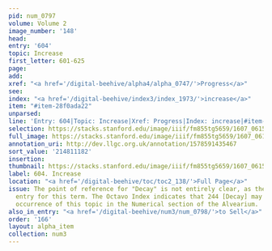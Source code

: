 ```yaml
---
pid: num_0797
volume: Volume 2
image_number: '148'
head:
entry: '604'
topic: Increase
first_letter: 601-625
page:
add:
xref: "<a href='/digital-beehive/alpha4/alpha_0747/'>Progress</a>"
see:
index: "<a href='/digital-beehive/index3/index_1973/'>increase</a>"
item: "#item-28f0ada22"
unparsed:
line: 'Entry: 604|Topic: Increase|Xref: Progress|Index: increase|#item-28f0ada22'
selection: https://stacks.stanford.edu/image/iiif/fm855tg5659/1607_0615/875,1182,2841,444/full/0/default.jpg
full_image: https://stacks.stanford.edu/image/iiif/fm855tg5659/1607_0615/full/full/0/default.jpg
annotation_uri: http://dev.llgc.org.uk/annotation/1578591435467
sort_value: '214811182'
insertion:
thumbnail: https://stacks.stanford.edu/image/iiif/fm855tg5659/1607_0615/875,1182,600,180/250,/0/default.jpg
label: 604. Increase
location: "<a href='/digital-beehive/toc/toc2_138/'>Full Page</a>"
issue: The point of reference for "Decay" is not entirely clear, as there is no alphabetical
  entry for this term. The Octavo Index indicates that 244 [Decay] may be the earliest
  occurrence of this topic in the Numerical section of the Alvearium.
also_in_entry: "<a href='/digital-beehive/num3/num_0798/'>to Sell</a>"
order: '166'
layout: alpha_item
collection: num3
---
```


